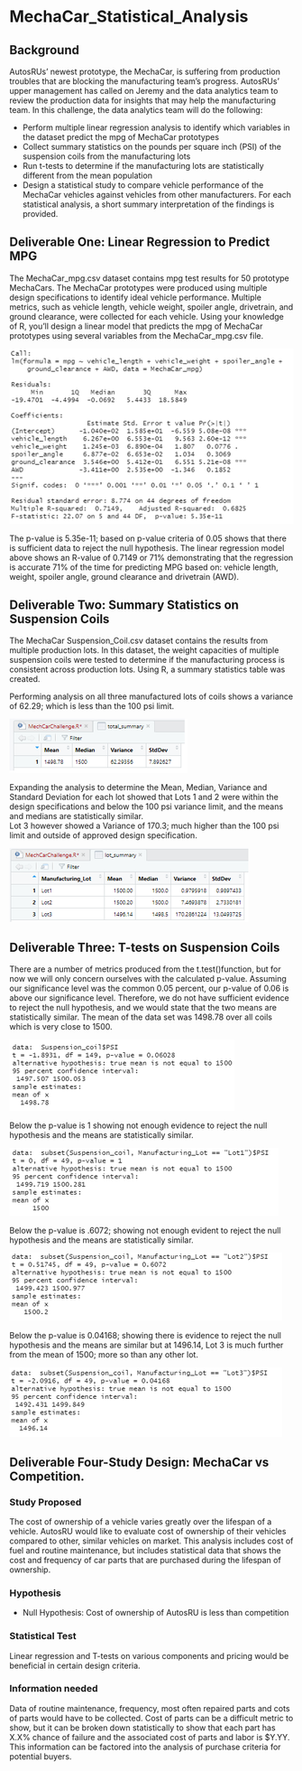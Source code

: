 # MechaCar_Statistical_Analysis

## Background
AutosRUs’ newest prototype, the MechaCar, is suffering from production troubles that are blocking the manufacturing team’s progress. AutosRUs’ upper management has called on Jeremy and the data analytics team to review the production data for insights that may help the manufacturing team.
In this challenge, the data analytics team will do the following:

 - Perform multiple linear regression analysis to identify which variables in the dataset predict the mpg of MechaCar prototypes
 - Collect summary statistics on the pounds per square inch (PSI) of the suspension coils from the manufacturing lots
 - Run t-tests to determine if the manufacturing lots are statistically different from the mean population
 - Design a statistical study to compare vehicle performance of the MechaCar vehicles against vehicles from other manufacturers. For each statistical analysis, a short summary interpretation of the findings is provided.

## Deliverable One: Linear Regression to Predict MPG
The MechaCar_mpg.csv dataset contains mpg test results for 50 prototype MechaCars. The MechaCar prototypes were produced using multiple design specifications to identify ideal vehicle performance. Multiple metrics, such as vehicle length, vehicle weight, spoiler angle, drivetrain, and ground clearance, were collected for each vehicle. Using your knowledge of R, you’ll design a linear model that predicts the mpg of MechaCar prototypes using several variables from the MechaCar_mpg.csv file. 

![Fig 1 - Linear Regression](https://github.com/ASCHEET/MechaCar_Statistical_Analysis/blob/main/Resources/D-1_linear_regression.png?raw=true)

The p-value is 5.35e-11; based on p-value criteria of 0.05 shows that there is sufficient data to reject the null hypothesis.  The linear regression model above shows an R-value of 0.7149 or 71% demonstrating that the regression is accurate 71% of the time for predicting MPG based on: vehicle length, weight, spoiler angle, ground clearance and drivetrain (AWD).

## Deliverable Two: Summary Statistics on Suspension Coils
The MechaCar Suspension_Coil.csv dataset contains the results from multiple production lots. In this dataset, the weight capacities of multiple suspension coils were tested to determine if the manufacturing process is consistent across production lots. Using R, a summary statistics table was created.

Performing analysis on all three manufactured lots of coils shows a variance of 62.29; which is less than the 100 psi limit.

![Fig D-2_1](https://github.com/ASCHEET/MechaCar_Statistical_Analysis/blob/main/Resources/D-2_variance.png?raw=true)

Expanding the analysis to determine the Mean, Median, Variance and Standard Deviation for each lot showed that Lots 1 and 2 were within the design specifications and below the 100 psi variance limit, and the means and medians are statistically similar.  
Lot 3 however showed a Variance of 170.3; much higher than the 100 psi limit and outside of approved design specification.

![Fig D-2_2](https://github.com/ASCHEET/MechaCar_Statistical_Analysis/blob/main/Resources/D-2_variance_per_lot.png?raw=true)

## Deliverable Three: T-tests on Suspension Coils
There are a number of metrics produced from the t.test()function, but for now we will only concern ourselves with the calculated p-value. Assuming our significance level was the common 0.05 percent, our p-value of 0.06 is above our significance level. 
Therefore, we do not have sufficient evidence to reject the null hypothesis, and we would state that the two means are statistically similar. The mean of the data set was 1498.78 over all coils which is very close to 1500.

![Fig D-3_ttest1](https://github.com/ASCHEET/MechaCar_Statistical_Analysis/blob/main/Resources/D-3_ttest1.png?raw=true)

Below the p-value is 1 showing not enough evidence to reject the null hypothesis and the means are statistically similar.

![Fig D-3_ttest2](https://github.com/ASCHEET/MechaCar_Statistical_Analysis/blob/main/Resources/D-3_ttest2.png?raw=true)

Below the p-value is .6072; showing not enough evident to reject the null hypothesis and the means are statistically similar.

![Fig D-3_ttest3](https://github.com/ASCHEET/MechaCar_Statistical_Analysis/blob/main/Resources/D-3_ttest3.png?raw=true)

Below the p-value is 0.04168; showing there is evidence to reject the null hypothesis and the means are similar but at 1496.14, Lot 3 is much further from the mean of 1500; more so than any other lot.

![Fig D-3_ttest4](https://github.com/ASCHEET/MechaCar_Statistical_Analysis/blob/main/Resources/D-3_ttest4.png?raw=true)


## Deliverable Four-Study Design: MechaCar vs Competition.

### Study Proposed
The cost of ownership of a vehicle varies greatly over the lifespan of a vehicle.  AutosRU would like to evaluate cost of ownership of their vehicles compared to other, similar vehicles on market.  This analysis includes cost of fuel and routine maintenance, but includes statistical data that shows the cost and frequency of car parts that are purchased during the lifespan of ownership.

### Hypothesis

 - Null Hypothesis: Cost of ownership of AutosRU is less than competition

### Statistical Test
Linear regression and T-tests on various components and pricing would be beneficial in certain design criteria.

### Information needed
Data of routine maintenance, frequency, most often repaired parts and cots of parts would have to be collected.  Cost of parts can be a difficult metric to show, but it can be broken down statistically to show that each part has X.X% chance of failure and the associated cost of parts and labor is $Y.YY.  This information can be factored into the analysis of purchase criteria for potential buyers.






















